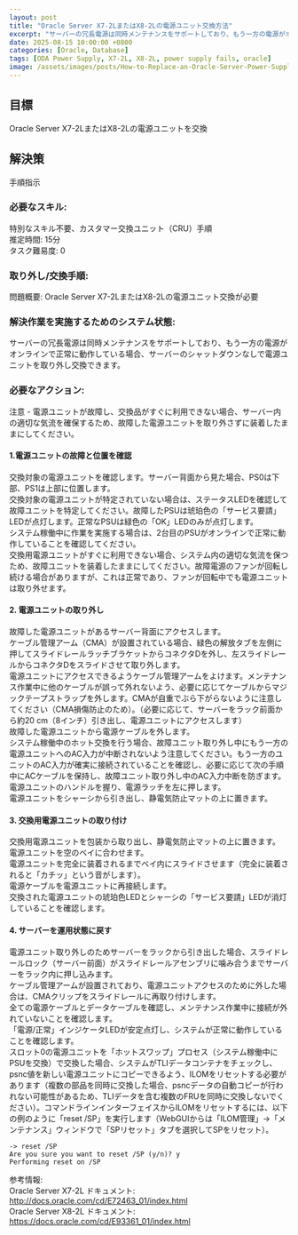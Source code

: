 ```yaml
---
layout: post
title: "Oracle Server X7-2LまたはX8-2Lの電源ユニット交換方法"
excerpt: "サーバーの冗長電源は同時メンテナンスをサポートしており、もう一方の電源がオンラインで正常に動作している場合、サーバーのシャットダウンなしで電源ユニットを取り外し交換できます。"
date: 2025-08-15 10:00:00 +0800
categories: [Oracle, Database]
tags: [ODA Power Supply, X7-2L, X8-2L, power supply fails, oracle]
image: /assets/images/posts/How-to-Replace-an-Oracle-Server-Power-Supply.jpg
---
```


## 目標  
Oracle Server X7-2LまたはX8-2Lの電源ユニットを交換  

## 解決策  
手順指示  

### 必要なスキル:  
特別なスキル不要、カスタマー交換ユニット（CRU）手順  
推定時間: 15分  
タスク難易度: 0  

### 取り外し/交換手順:  
問題概要: Oracle Server X7-2LまたはX8-2Lの電源ユニット交換が必要  

### 解決作業を実施するためのシステム状態:  
サーバーの冗長電源は同時メンテナンスをサポートしており、もう一方の電源がオンラインで正常に動作している場合、サーバーのシャットダウンなしで電源ユニットを取り外し交換できます。  

### 必要なアクション:  
注意 - 電源ユニットが故障し、交換品がすぐに利用できない場合、サーバー内の適切な気流を確保するため、故障した電源ユニットを取り外さずに装着したままにしてください。  

#### 1.電源ユニットの故障と位置を確認  
交換対象の電源ユニットを確認します。サーバー背面から見た場合、PS0は下部、PS1は上部に位置します。  
交換対象の電源ユニットが特定されていない場合は、ステータスLEDを確認して故障ユニットを特定してください。故障したPSUは琥珀色の「サービス要請」LEDが点灯します。正常なPSUは緑色の「OK」LEDのみが点灯します。  
システム稼働中に作業を実施する場合は、2台目のPSUがオンラインで正常に動作していることを確認してください。  
交換用電源ユニットがすぐに利用できない場合、システム内の適切な気流を保つため、故障ユニットを装着したままにしてください。故障電源のファンが回転し続ける場合がありますが、これは正常であり、ファンが回転中でも電源ユニットは取り外せます。  

#### 2. 電源ユニットの取り外し  
故障した電源ユニットがあるサーバー背面にアクセスします。  
ケーブル管理アーム（CMA）が設置されている場合、緑色の解放タブを左側に押してスライドレールラッチブラケットからコネクタDを外し、左スライドレールからコネクタDをスライドさせて取り外します。  
電源ユニットにアクセスできるようケーブル管理アームをよけます。メンテナンス作業中に他のケーブルが誤って外れないよう、必要に応じてケーブルからマジックテープストラップを外します。CMAが自重でぶら下がらないように注意してください（CMA損傷防止のため）。（必要に応じて、サーバーをラック前面から約20 cm（8インチ）引き出し、電源ユニットにアクセスします）  
故障した電源ユニットから電源ケーブルを外します。  
システム稼働中のホット交換を行う場合、故障ユニット取り外し中にもう一方の電源ユニットへのAC入力が中断されないよう注意してください。もう一方のユニットのAC入力が確実に接続されていることを確認し、必要に応じて次の手順中にACケーブルを保持し、故障ユニット取り外し中のAC入力中断を防ぎます。  
電源ユニットのハンドルを握り、電源ラッチを左に押します。  
電源ユニットをシャーシから引き出し、静電気防止マットの上に置きます。  

#### 3. 交換用電源ユニットの取り付け  
交換用電源ユニットを包装から取り出し、静電気防止マットの上に置きます。  
電源ユニットを空のベイに合わせます。  
電源ユニットを完全に装着されるまでベイ内にスライドさせます（完全に装着されると「カチッ」という音がします）。  
電源ケーブルを電源ユニットに再接続します。  
交換された電源ユニットの琥珀色LEDとシャーシの「サービス要請」LEDが消灯していることを確認します。  

#### 4. サーバーを運用状態に戻す  
電源ユニット取り外しのためサーバーをラックから引き出した場合、スライドレールロック（サーバー前面）がスライドレールアセンブリに噛み合うまでサーバーをラック内に押し込みます。  
ケーブル管理アームが設置されており、電源ユニットアクセスのために外した場合は、CMAクリップをスライドレールに再取り付けします。  
全ての電源ケーブルとデータケーブルを確認し、メンテナンス作業中に接続が外れていないことを確認します。  
「電源/正常」インジケータLEDが安定点灯し、システムが正常に動作していることを確認します。  
スロット0の電源ユニットを「ホットスワップ」プロセス（システム稼働中にPSUを交換）で交換した場合、システムがTLIデータコンテナをチェックし、psnc値を新しい電源ユニットにコピーできるよう、ILOMをリセットする必要があります（複数の部品を同時に交換した場合、psncデータの自動コピーが行われない可能性があるため、TLIデータを含む複数のFRUを同時に交換しないでください）。コマンドラインインターフェイスからILOMをリセットするには、以下の例のように「reset /SP」を実行します（WebGUIからは「ILOM管理」→「メンテナンス」ウィンドウで「SPリセット」タブを選択してSPをリセット）。  
```
-> reset /SP
Are you sure you want to reset /SP (y/n)? y
Performing reset on /SP
```

参考情報:  
Oracle Server X7-2L ドキュメント:  
http://docs.oracle.com/cd/E72463_01/index.html  
Oracle Server X8-2L ドキュメント:  
https://docs.oracle.com/cd/E93361_01/index.html  


